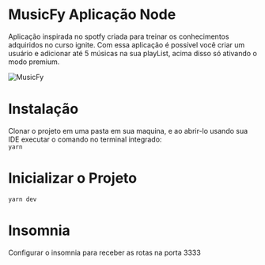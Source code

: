 # MusicFy Aplicação Node

Aplicação inspirada no spotfy criada para treinar os conhecimentos adquiridos no curso ignite.
Com essa aplicação é possível você criar um usuário e adicionar até 5 músicas na sua playList, acima disso só ativando o modo premium.

![MusicFy](https://github.com/lucianobs1/music_fy/blob/main/music_api.gif)





# Instalação
Clonar o projeto em uma pasta em sua maquina, e ao abrir-lo usando sua IDE executar o comando no terminal integrado: <br>
`yarn`

# Inicializar o Projeto
` yarn dev `

# Insomnia
Configurar o insomnia para receber as rotas na porta 3333
